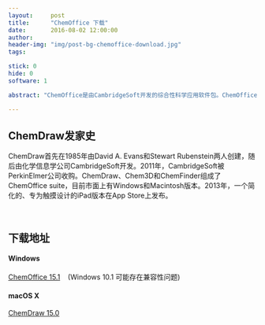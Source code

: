 ```yaml
---
layout:     post
title:      "ChemOffice 下载"
date:       2016-08-02 12:00:00
author:     
header-img: "img/post-bg-chemoffice-download.jpg"
tags:

stick: 0
hide: 0
software: 1

abstract: "ChemOffice是由CambridgeSoft开发的综合性科学应用软件包。ChemOffice的组成主要有ChemDraw化学结构绘图，Chem3D分子模型及仿真，ChemFinder化学信息搜寻整合系统。"

---
```


## ChemDraw发家史

ChemDraw首先在1985年由David A. Evans和Stewart Rubenstein两人创建，随后由化学信息学公司CambridgeSoft开发。2011年，CambridgeSoft被PerkinElmer公司收购。ChemDraw、Chem3D和ChemFinder组成了ChemOffice suite，目前市面上有Windows和Macintosh版本。2013年，一个简化的、专为触摸设计的iPad版本在App Store上发布。

<br>

## 下载地址

#### Windows

[ChemOffice 15.1](/resources/software/ChemOffice/ChemOffice_15.1_Win.zip) &nbsp;&nbsp; (Windows 10.1 可能存在兼容性问题)

#### macOS X

[ChemDraw 15.0](/resources/software/ChemOffice/ChemDraw_15.0_Mac.zip)

<br><br><br>



